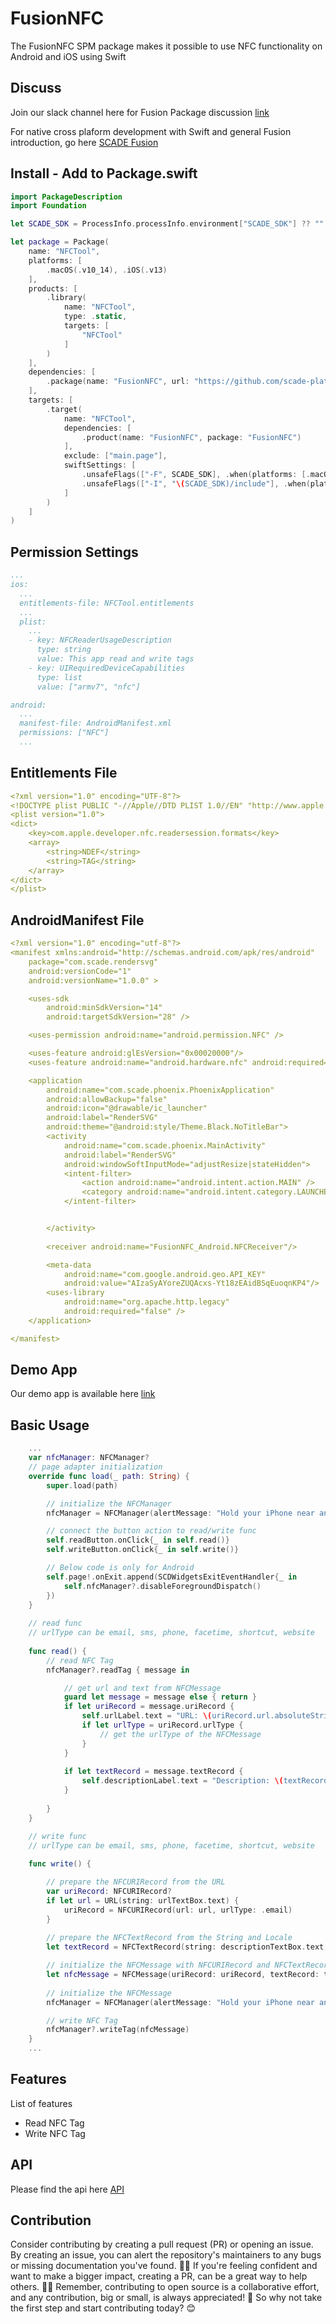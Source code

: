 # FusionNFC
The FusionNFC SPM package makes it possible to use NFC functionality on Android and iOS using Swift 

Discuss
-------
Join our slack channel here for Fusion Package discussion [link](https://scadeio.slack.com/archives/C025WRG18TW)

For native cross plaform development with Swift and general Fusion introduction, go here [SCADE Fusion](https://docs.scade.io/docs/fusionintroduction)

Install - Add to Package.swift
------------------------------
```swift
import PackageDescription
import Foundation

let SCADE_SDK = ProcessInfo.processInfo.environment["SCADE_SDK"] ?? ""

let package = Package(
    name: "NFCTool",
    platforms: [
        .macOS(.v10_14), .iOS(.v13)
    ],
    products: [
        .library(
            name: "NFCTool",
            type: .static,
            targets: [
                "NFCTool"
            ]
        )
    ],
    dependencies: [
      	.package(name: "FusionNFC", url: "https://github.com/scade-platform/FusionNFC.git", .branch("main"))
    ],
    targets: [
        .target(
            name: "NFCTool",
            dependencies: [
            	.product(name: "FusionNFC", package: "FusionNFC")
            ],
            exclude: ["main.page"],
            swiftSettings: [
                .unsafeFlags(["-F", SCADE_SDK], .when(platforms: [.macOS, .iOS])),
                .unsafeFlags(["-I", "\(SCADE_SDK)/include"], .when(platforms: [.android])),
            ]
        )
    ]
)
```

Permission Settings
-------------------
<Add Permission specific text and instructions>

```yaml
...
ios:
  ...
  entitlements-file: NFCTool.entitlements
  ...
  plist:
    ...
    - key: NFCReaderUsageDescription
      type: string
      value: This app read and write tags
    - key: UIRequiredDeviceCapabilities
      type: list
      value: ["armv7", "nfc"]         

android:
  ...
  manifest-file: AndroidManifest.xml
  permissions: ["NFC"]
  ...
```
 
Entitlements File
-------------------
<Add entitlements>

```yaml
<?xml version="1.0" encoding="UTF-8"?>
<!DOCTYPE plist PUBLIC "-//Apple//DTD PLIST 1.0//EN" "http://www.apple.com/DTDs/PropertyList-1.0.dtd">
<plist version="1.0">
<dict>
    <key>com.apple.developer.nfc.readersession.formats</key>
    <array>
        <string>NDEF</string>
        <string>TAG</string>
    </array>
</dict>
</plist>
```

AndroidManifest File
-------------------
<Add AndroidManifest>

```yaml
<?xml version="1.0" encoding="utf-8"?>
<manifest xmlns:android="http://schemas.android.com/apk/res/android"
    package="com.scade.rendersvg"
    android:versionCode="1"
    android:versionName="1.0.0" >

    <uses-sdk
        android:minSdkVersion="14"
        android:targetSdkVersion="28" />

    <uses-permission android:name="android.permission.NFC" />

    <uses-feature android:glEsVersion="0x00020000"/>
    <uses-feature android:name="android.hardware.nfc" android:required="true" />

    <application
        android:name="com.scade.phoenix.PhoenixApplication"
        android:allowBackup="false"
        android:icon="@drawable/ic_launcher"
        android:label="RenderSVG"
        android:theme="@android:style/Theme.Black.NoTitleBar">
        <activity
            android:name="com.scade.phoenix.MainActivity"
            android:label="RenderSVG"
            android:windowSoftInputMode="adjustResize|stateHidden">
            <intent-filter>
                <action android:name="android.intent.action.MAIN" />
                <category android:name="android.intent.category.LAUNCHER" />
            </intent-filter>


        </activity>
        
        <receiver android:name="FusionNFC_Android.NFCReceiver"/>

        <meta-data
            android:name="com.google.android.geo.API_KEY"
            android:value="AIzaSyAYoreZUQAcxs-Yt18zEAidBSqEuoqnKP4"/>
        <uses-library
            android:name="org.apache.http.legacy"
            android:required="false" />
    </application>

</manifest>
```

Demo App
--------
Our demo app is available here [link](https://github.com/scade-platform/FusionExamples/tree/main/NFCTool)


Basic Usage
-----------
```swift
    ...
    var nfcManager: NFCManager?  
    // page adapter initialization
    override func load(_ path: String) {
        super.load(path)

        // initialize the NFCManager
        nfcManager = NFCManager(alertMessage: "Hold your iPhone near an NFC tag.")

        // connect the button action to read/write func
        self.readButton.onClick{_ in self.read()}
        self.writeButton.onClick{_ in self.write()}

        // Below code is only for Android
        self.page!.onExit.append(SCDWidgetsExitEventHandler{_ in
            self.nfcManager?.disableForegroundDispatch()
        })
    }
  	
    // read func
    // urlType can be email, sms, phone, facetime, shortcut, website
    
    func read() {
        // read NFC Tag
        nfcManager?.readTag { message in

            // get url and text from NFCMessage
            guard let message = message else { return }
            if let uriRecord = message.uriRecord {
                self.urlLabel.text = "URL: \(uriRecord.url.absoluteString)"
                if let urlType = uriRecord.urlType {
                	// get the urlType of the NFCMessage
                }
            }
          	
            if let textRecord = message.textRecord {
                self.descriptionLabel.text = "Description: \(textRecord.string)"	
            }	
            		
        }
    }

    // write func
    // urlType can be email, sms, phone, facetime, shortcut, website
    
    func write() {

        // prepare the NFCURIRecord from the URL
        var uriRecord: NFCURIRecord?
        if let url = URL(string: urlTextBox.text) {
            uriRecord = NFCURIRecord(url: url, urlType: .email)
        }
        
        // prepare the NFCTextRecord from the String and Locale
        let textRecord = NFCTextRecord(string: descriptionTextBox.text, locale: Locale(identifier: "en"))

        // initialize the NFCMessage with NFCURIRecord and NFCTextRecord
        let nfcMessage = NFCMessage(uriRecord: uriRecord, textRecord: textRecord)
        
        // initialize the NFCMessage
        nfcManager = NFCManager(alertMessage: "Hold your iPhone near an NFC tag.")

        // write NFC Tag
        nfcManager?.writeTag(nfcMessage)
    }
    ...
```

Features
--------
List of features
* Read NFC Tag
* Write NFC Tag

API
---
Please find the api here [API](./Sources/FusionNFC_Common/NFCManager.swift)


## Contribution

<p>Consider contributing by creating a pull request (PR) or opening an issue. By creating an issue, you can alert the repository's maintainers to any bugs or missing documentation you've found. 🐛📝 If you're feeling confident and want to make a bigger impact, creating a PR, can be a great way to help others. 📖💡 Remember, contributing to open source is a collaborative effort, and any contribution, big or small, is always appreciated! 🙌 So why not take the first step and start contributing today? 😊</p>
